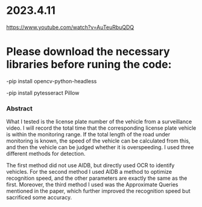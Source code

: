 # 2023.4.11
https://www.youtube.com/watch?v=AuTeuRbuQDQ
# **Please download the necessary libraries before runing the code:**

 -pip install opencv-python-headless 
  
 -pip install pytesseract Pillow

### Abstract
What I tested is the license plate number of the vehicle from a surveillance video. I will record the total time that the corresponding license plate vehicle is within the monitoring range. If the total length of the road under monitoring is known, the speed of the vehicle can be calculated from this, and then the vehicle can be judged whether it is overspeeding. I used three different methods for detection. 

The first method did not use AIDB, but directly used OCR to identify vehicles. For the second method I used AIDB a method to optimize recognition speed, and the other parameters are exactly the same as the first. Moreover, the third method I used was the Approximate Queries mentioned in the paper, which further improved the recognition speed but sacrificed some accuracy.
